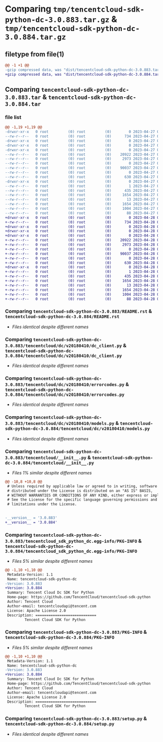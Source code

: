 # Comparing `tmp/tencentcloud-sdk-python-dc-3.0.883.tar.gz` & `tmp/tencentcloud-sdk-python-dc-3.0.884.tar.gz`

## filetype from file(1)

```diff
@@ -1 +1 @@
-gzip compressed data, was "dist/tencentcloud-sdk-python-dc-3.0.883.tar", last modified: Thu Apr 27 00:27:37 2023, max compression
+gzip compressed data, was "dist/tencentcloud-sdk-python-dc-3.0.884.tar", last modified: Fri Apr 28 02:14:23 2023, max compression
```

## Comparing `tencentcloud-sdk-python-dc-3.0.883.tar` & `tencentcloud-sdk-python-dc-3.0.884.tar`

### file list

```diff
@@ -1,19 +1,19 @@
-drwxr-xr-x   0 root         (0) root         (0)        0 2023-04-27 00:27:37.000000 tencentcloud-sdk-python-dc-3.0.883/
--rw-r--r--   0 root         (0) root         (0)      734 2023-04-27 00:27:37.000000 tencentcloud-sdk-python-dc-3.0.883/README.rst
-drwxr-xr-x   0 root         (0) root         (0)        0 2023-04-27 00:27:37.000000 tencentcloud-sdk-python-dc-3.0.883/tencentcloud/
-drwxr-xr-x   0 root         (0) root         (0)        0 2023-04-27 00:27:37.000000 tencentcloud-sdk-python-dc-3.0.883/tencentcloud/dc/
-drwxr-xr-x   0 root         (0) root         (0)        0 2023-04-27 00:27:37.000000 tencentcloud-sdk-python-dc-3.0.883/tencentcloud/dc/v20180410/
--rw-r--r--   0 root         (0) root         (0)    20922 2023-04-27 00:27:37.000000 tencentcloud-sdk-python-dc-3.0.883/tencentcloud/dc/v20180410/dc_client.py
--rw-r--r--   0 root         (0) root         (0)     2973 2023-04-27 00:27:37.000000 tencentcloud-sdk-python-dc-3.0.883/tencentcloud/dc/v20180410/errorcodes.py
--rw-r--r--   0 root         (0) root         (0)        0 2023-04-27 00:27:37.000000 tencentcloud-sdk-python-dc-3.0.883/tencentcloud/dc/v20180410/__init__.py
--rw-r--r--   0 root         (0) root         (0)    90037 2023-04-27 00:27:37.000000 tencentcloud-sdk-python-dc-3.0.883/tencentcloud/dc/v20180410/models.py
--rw-r--r--   0 root         (0) root         (0)        0 2023-04-27 00:27:37.000000 tencentcloud-sdk-python-dc-3.0.883/tencentcloud/dc/__init__.py
--rw-r--r--   0 root         (0) root         (0)      630 2023-04-27 00:27:37.000000 tencentcloud-sdk-python-dc-3.0.883/tencentcloud/__init__.py
-drwxr-xr-x   0 root         (0) root         (0)        0 2023-04-27 00:27:37.000000 tencentcloud-sdk-python-dc-3.0.883/tencentcloud_sdk_python_dc.egg-info/
--rw-r--r--   0 root         (0) root         (0)        1 2023-04-27 00:27:37.000000 tencentcloud-sdk-python-dc-3.0.883/tencentcloud_sdk_python_dc.egg-info/dependency_links.txt
--rw-r--r--   0 root         (0) root         (0)      435 2023-04-27 00:27:37.000000 tencentcloud-sdk-python-dc-3.0.883/tencentcloud_sdk_python_dc.egg-info/SOURCES.txt
--rw-r--r--   0 root         (0) root         (0)     1654 2023-04-27 00:27:37.000000 tencentcloud-sdk-python-dc-3.0.883/tencentcloud_sdk_python_dc.egg-info/PKG-INFO
--rw-r--r--   0 root         (0) root         (0)       13 2023-04-27 00:27:37.000000 tencentcloud-sdk-python-dc-3.0.883/tencentcloud_sdk_python_dc.egg-info/top_level.txt
--rw-r--r--   0 root         (0) root         (0)     1654 2023-04-27 00:27:37.000000 tencentcloud-sdk-python-dc-3.0.883/PKG-INFO
--rw-r--r--   0 root         (0) root         (0)     1004 2023-04-27 00:27:37.000000 tencentcloud-sdk-python-dc-3.0.883/setup.py
--rw-r--r--   0 root         (0) root         (0)       88 2023-04-27 00:27:37.000000 tencentcloud-sdk-python-dc-3.0.883/setup.cfg
+drwxr-xr-x   0 root         (0) root         (0)        0 2023-04-28 02:14:23.000000 tencentcloud-sdk-python-dc-3.0.884/
+-rw-r--r--   0 root         (0) root         (0)      734 2023-04-28 02:14:23.000000 tencentcloud-sdk-python-dc-3.0.884/README.rst
+drwxr-xr-x   0 root         (0) root         (0)        0 2023-04-28 02:14:23.000000 tencentcloud-sdk-python-dc-3.0.884/tencentcloud/
+drwxr-xr-x   0 root         (0) root         (0)        0 2023-04-28 02:14:23.000000 tencentcloud-sdk-python-dc-3.0.884/tencentcloud/dc/
+drwxr-xr-x   0 root         (0) root         (0)        0 2023-04-28 02:14:23.000000 tencentcloud-sdk-python-dc-3.0.884/tencentcloud/dc/v20180410/
+-rw-r--r--   0 root         (0) root         (0)    20922 2023-04-28 02:14:23.000000 tencentcloud-sdk-python-dc-3.0.884/tencentcloud/dc/v20180410/dc_client.py
+-rw-r--r--   0 root         (0) root         (0)     2973 2023-04-28 02:14:23.000000 tencentcloud-sdk-python-dc-3.0.884/tencentcloud/dc/v20180410/errorcodes.py
+-rw-r--r--   0 root         (0) root         (0)        0 2023-04-28 02:14:23.000000 tencentcloud-sdk-python-dc-3.0.884/tencentcloud/dc/v20180410/__init__.py
+-rw-r--r--   0 root         (0) root         (0)    90037 2023-04-28 02:14:23.000000 tencentcloud-sdk-python-dc-3.0.884/tencentcloud/dc/v20180410/models.py
+-rw-r--r--   0 root         (0) root         (0)        0 2023-04-28 02:14:23.000000 tencentcloud-sdk-python-dc-3.0.884/tencentcloud/dc/__init__.py
+-rw-r--r--   0 root         (0) root         (0)      630 2023-04-28 02:14:23.000000 tencentcloud-sdk-python-dc-3.0.884/tencentcloud/__init__.py
+drwxr-xr-x   0 root         (0) root         (0)        0 2023-04-28 02:14:23.000000 tencentcloud-sdk-python-dc-3.0.884/tencentcloud_sdk_python_dc.egg-info/
+-rw-r--r--   0 root         (0) root         (0)        1 2023-04-28 02:14:23.000000 tencentcloud-sdk-python-dc-3.0.884/tencentcloud_sdk_python_dc.egg-info/dependency_links.txt
+-rw-r--r--   0 root         (0) root         (0)      435 2023-04-28 02:14:23.000000 tencentcloud-sdk-python-dc-3.0.884/tencentcloud_sdk_python_dc.egg-info/SOURCES.txt
+-rw-r--r--   0 root         (0) root         (0)     1654 2023-04-28 02:14:23.000000 tencentcloud-sdk-python-dc-3.0.884/tencentcloud_sdk_python_dc.egg-info/PKG-INFO
+-rw-r--r--   0 root         (0) root         (0)       13 2023-04-28 02:14:23.000000 tencentcloud-sdk-python-dc-3.0.884/tencentcloud_sdk_python_dc.egg-info/top_level.txt
+-rw-r--r--   0 root         (0) root         (0)     1654 2023-04-28 02:14:23.000000 tencentcloud-sdk-python-dc-3.0.884/PKG-INFO
+-rw-r--r--   0 root         (0) root         (0)     1004 2023-04-28 02:14:23.000000 tencentcloud-sdk-python-dc-3.0.884/setup.py
+-rw-r--r--   0 root         (0) root         (0)       88 2023-04-28 02:14:23.000000 tencentcloud-sdk-python-dc-3.0.884/setup.cfg
```

### Comparing `tencentcloud-sdk-python-dc-3.0.883/README.rst` & `tencentcloud-sdk-python-dc-3.0.884/README.rst`

 * *Files identical despite different names*

### Comparing `tencentcloud-sdk-python-dc-3.0.883/tencentcloud/dc/v20180410/dc_client.py` & `tencentcloud-sdk-python-dc-3.0.884/tencentcloud/dc/v20180410/dc_client.py`

 * *Files identical despite different names*

### Comparing `tencentcloud-sdk-python-dc-3.0.883/tencentcloud/dc/v20180410/errorcodes.py` & `tencentcloud-sdk-python-dc-3.0.884/tencentcloud/dc/v20180410/errorcodes.py`

 * *Files identical despite different names*

### Comparing `tencentcloud-sdk-python-dc-3.0.883/tencentcloud/dc/v20180410/models.py` & `tencentcloud-sdk-python-dc-3.0.884/tencentcloud/dc/v20180410/models.py`

 * *Files identical despite different names*

### Comparing `tencentcloud-sdk-python-dc-3.0.883/tencentcloud/__init__.py` & `tencentcloud-sdk-python-dc-3.0.884/tencentcloud/__init__.py`

 * *Files 1% similar despite different names*

```diff
@@ -10,8 +10,8 @@
 # Unless required by applicable law or agreed to in writing, software
 # distributed under the License is distributed on an "AS IS" BASIS,
 # WITHOUT WARRANTIES OR CONDITIONS OF ANY KIND, either express or implied.
 # See the License for the specific language governing permissions and
 # limitations under the License.
 
 
-__version__ = '3.0.883'
+__version__ = '3.0.884'
```

### Comparing `tencentcloud-sdk-python-dc-3.0.883/tencentcloud_sdk_python_dc.egg-info/PKG-INFO` & `tencentcloud-sdk-python-dc-3.0.884/tencentcloud_sdk_python_dc.egg-info/PKG-INFO`

 * *Files 5% similar despite different names*

```diff
@@ -1,10 +1,10 @@
 Metadata-Version: 1.1
 Name: tencentcloud-sdk-python-dc
-Version: 3.0.883
+Version: 3.0.884
 Summary: Tencent Cloud Dc SDK for Python
 Home-page: https://github.com/TencentCloud/tencentcloud-sdk-python
 Author: Tencent Cloud
 Author-email: tencentcloudapi@tencent.com
 License: Apache License 2.0
 Description: ============================
         Tencent Cloud SDK for Python
```

### Comparing `tencentcloud-sdk-python-dc-3.0.883/PKG-INFO` & `tencentcloud-sdk-python-dc-3.0.884/PKG-INFO`

 * *Files 5% similar despite different names*

```diff
@@ -1,10 +1,10 @@
 Metadata-Version: 1.1
 Name: tencentcloud-sdk-python-dc
-Version: 3.0.883
+Version: 3.0.884
 Summary: Tencent Cloud Dc SDK for Python
 Home-page: https://github.com/TencentCloud/tencentcloud-sdk-python
 Author: Tencent Cloud
 Author-email: tencentcloudapi@tencent.com
 License: Apache License 2.0
 Description: ============================
         Tencent Cloud SDK for Python
```

### Comparing `tencentcloud-sdk-python-dc-3.0.883/setup.py` & `tencentcloud-sdk-python-dc-3.0.884/setup.py`

 * *Files identical despite different names*

